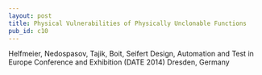 ```yaml
---
layout: post
title: Physical Vulnerabilities of Physically Unclonable Functions
pub_id: c10
---
```


Helfmeier, Nedospasov,  Tajik, Boit, Seifert
Design, Automation and Test in Europe Conference and Exhibition (DATE 2014)
Dresden, Germany
